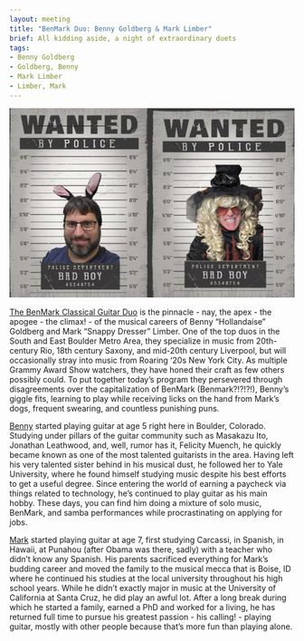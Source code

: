 ```yaml
---
layout: meeting
title: "BenMark Duo: Benny Goldberg & Mark Limber"
brief: All kidding aside, a night of extraordinary duets
tags:
- Benny Goldberg
- Goldberg, Benny
- Mark Limber
- Limber, Mark
---
```

![BenMark Duo](/pics/20240325-BenMarkDuo.png)

[The BenMark Classical Guitar Duo](https://www.facebook.com/benmark.duo/) is the pinnacle - nay, the apex - the apogee - the climax! - of the musical careers of Benny “Hollandaise” Goldberg and Mark “Snappy Dresser” Limber. One of the top duos in the South and East Boulder Metro Area, they specialize in music from 20th-century Rio, 18th century Saxony, and mid-20th century Liverpool, but will occasionally stray into music from Roaring ‘20s New York City. As multiple Grammy Award Show watchers, they have honed their craft as few others possibly could. To put together today’s program they persevered through disagreements over the capitalization of BenMark (Benmark?!?!?!), Benny’s giggle fits, learning to play while receiving licks on the hand from Mark’s dogs, frequent swearing, and countless punishing puns.

[Benny](https://www.youtube.com/@scherzo5868) started playing guitar at age 5 right here in Boulder, Colorado. Studying under pillars of the guitar community such as Masakazu Ito, Jonathan Leathwood, and, well, rumor has it, Felicity Muench, he quickly became known as one of the most talented guitarists in the area. Having left his very talented sister behind in his musical dust, he followed her to Yale University, where he found himself studying music despite his best efforts to get a useful degree. Since entering the world of earning a paycheck via things related to technology, he’s continued to play guitar as his main hobby. These days, you can find him doing a mixture of solo music, BenMark, and samba performances while procrastinating on applying for jobs.

[Mark](https://www.facebook.com/marklimbermusic/) started playing guitar at age 7, first studying Carcassi, in Spanish, in Hawaii, at Punahou (after Obama was there, sadly) with a teacher who didn’t know any Spanish. His parents sacrificed everything for Mark’s budding career and moved the family to the musical mecca that is Boise, ID where he continued his studies at the local university throughout his high school years. While he didn’t exactly major in music at the University of California at Santa Cruz, he did play an awful lot. After a long break during which he started a family, earned a PhD and worked for a living, he has returned full time to pursue his greatest passion - his calling! - playing guitar, mostly with other people because that’s more fun than playing alone.
